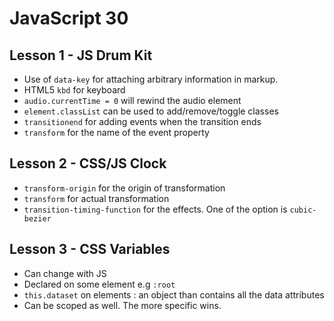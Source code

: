 # JavaScript 30

## Lesson 1 - JS Drum Kit

* Use of `data-key` for attaching arbitrary information in markup.
* HTML5 `kbd` for keyboard
* `audio.currentTime = 0` will rewind the audio element
* `element.classList` can be used to add/remove/toggle classes
* `transitionend` for adding events when the transition ends
* `transform` for the name of the event property

## Lesson 2 - CSS/JS Clock

* `transform-origin` for the origin of transformation
* `transform` for actual transformation
* `transition-timing-function` for the effects. One of the option is `cubic-bezier`

## Lesson 3 - CSS Variables

* Can change with JS
* Declared on some element e.g `:root`
* `this.dataset` on elements : an object than contains all the data attributes
* Can be scoped as well. The more specific wins.